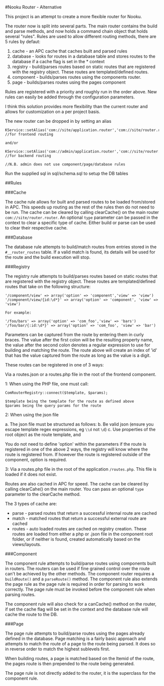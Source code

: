 #Nooku Router - Alternative

This project is an attempt to create a more flexible router for Nooku.

The router now is split into several parts. The main router contains the build and parse methods, and now holds a command chain object that holds several "rules". Rules are used to allow different routing methods, there are 5 rules by defaut:

1. cache - an APC cache that caches built and parsed rules
2. database - looks for routes in a database table and stores routes to the database if a cache flag is set in the * context
3. registry - build/parses routes based on static routes that are registered with the registry object. These routes are templated/defined routes.
4. component - builds/parses routes using the components router. 
5. page - builds/parses routes using the pages component

Rules are registered with a priority and roughly run in the order above. New rules can easily be added through the configuration parameters.

I think this solution provides more flexibility than the current router and allows for customization on a per project basis.

The new router can be dropped in by setting an alias

	KService::setAlias('com://site/application.router','com://site/router.router'); //for frontend routing
	
	and/or
	
	KService::setAlias('com://admin/application.router','com://site/router.router'); //for backend routing
	
	//N.B. admin does not use component/page/database rules

Run the supplied sql in sql/schema.sql to setup the DB tables

##Rules

###Cache

The cache rule allows for built and parsed routes to be loaded from/stored in APC. This speeds up routing as the rest of the rules then do not need to be run. The cache can be cleared by calling clearCache() on the main router `com://site/router.router`. An optional `type` parameter can be passed in the context to clear a specific type of cache. Either build or parse can be used to clear their respective cache.

###Database

The database rule attempts to build/match routes from entries stored in the `#__router_routes` table. If a valid match is found, its details will be used for the route and the build execution will stop.

###Registry

The registry rule attempts to build/parses routes based on static routes that are registered with the registry object. These routes are templated/defined routes that take on the following structure:

	'/component/view' => array('option' => 'component','view' => 'view')
	'/component/view/{id:\d*}' => array('option' => 'component', 'view' => 'view')
	
	For example:
	
	'/foo/bars' => array('option' => 'com_foo','view' => 'bars')
	'/foo/bar/{:id:\d*}' => array('option' => 'com_foo', 'view' => 'bar')
	
Parameters can be captured from the route by entering them in curly braces. The value after the first colon will be the resulting property name, the value after the second colon denotes a regular expression to use for building and matching the route. The route above will create an index of 'id' that has the value captured from the route as long as the value is a digit.
	
These routes can be registered in one of 3 ways:

Via a routes.json or a routes.php file in the root of the frontend component. 

1: When using the PHP file, one must call:  

	ComRouterRegistry::connect($template, $params);
	
	$template being the template for the route as defined above
	$params being the query params for the route
	
2: When using the json file

a. The json file must be structured as follows:
b. Be valid json (ensure you escape template regex expressions, eg `\\d` not `\d`)
c. Use properties of the root object as the route template, and 

You do not need to define 'option' within the parameters if the route is registered in one of the above 2 ways, the registry will know where the route is registered from. If however the route is registered outside of the component, option is required.

3: Via a routes.php file in the root of the application `/routes.php`. This file is loaded if it does not exist.

Routes are also cached in APC for speed. The cache can be cleared by calling clearCahe() on the main router. You can pass an optional `type` parameter to the clearCache method.

The 3 types of cache are:

* parse - parsed routes that return a successful internal route are cached
* match - matched routes that return a successful external route are cached
* routes - auto loaded routes are cached on registry creation. These routes are loaded from either a php or .json file in the component root folder, or if neither is found, created automatically based on the views/layouts.

###Component

The component rule attempts to build/parse routes using components built in routers. The routers can be used if fine grained control over the route can't be achieved by the other methods. The component router requires a `buildRoute()` and a `parseRoute()` method. The component rule also extends the page rule as the page rule is required in order for parsing to work correctly. The page rule must be invoked before the component rule when parsing routes.

The component rule will also check for a canCache() method on the router, if set the cache flag will be set in the context and the database rule will cache the route to the DB.

###Page

The page rule attempts to build/parse routes using the pages already defined in the database. Page matching is a fairly basic approach and attempts to match the route of a page to the route being parsed. It does so in reverse order to match the highest sublevels first.

When building routes, a page is matched based on the Itemid of the route, the pages route is then prepended to the route being generated. 

The page rule is not directly added to the router, it is the superclass for the component rule.

